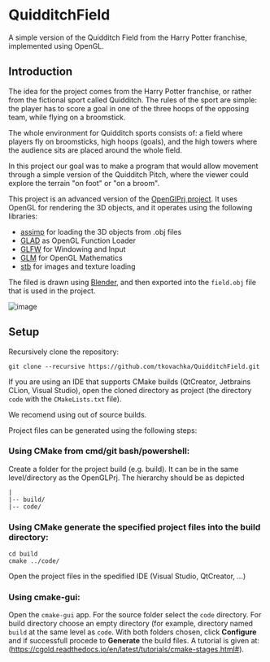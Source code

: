 # QuidditchField
A simple version of the Quidditch Field from the Harry Potter franchise, implemented using OpenGL.

## Introduction
The idea for the project comes from the Harry Potter franchise, or rather from the fictional sport called Quidditch. The rules of the sport are simple: the player has to score a goal in one of the three hoops of the opposing team, while flying on a broomstick. 
  
The whole environment for Quidditch sports consists of: a field where players fly on broomsticks, high hoops (goals), and the high towers where the audience sits are placed around the whole field.

In this project our goal was to make a program that would allow movement through a simple version of the Quidditch Pitch, where the viewer could explore the terrain "on foot" or "on a broom".

This project is an advanced version of the [OpenGlPrj project](https://github.com/joksim/OpenGLPrj). It uses OpenGL for rendering the 3D objects, and it operates using the following libraries:
* [assimp](https://github.com/assimp/assimp/tree/feb0303fd0ab570ee05c326aa2e39d7312ea932d) for loading the 3D objects from .obj files
* [GLAD](https://github.com/Dav1dde/glad) as OpenGL Function Loader
* [GLFW](https://github.com/glfw/glfw) for Windowing and Input
* [GLM](https://github.com/g-truc/glm) for OpenGL Mathematics
* [stb](https://github.com/nothings/stb) for images and texture loading

The filed is drawn using [Blender](https://www.blender.org/), and then exported into the `field.obj` file that is used in the project.

![image](https://github.com/tkovachka/QuidditchField/assets/100356997/0c62b527-a1d9-4e58-bbcc-b097e4fb9e41)


## Setup
Recursively clone the repository:
```
git clone --recursive https://github.com/tkovachka/QuidditchField.git
```
If you are using an IDE that supports CMake builds (QtCreator, Jetbrains CLion, Visual Studio), open the cloned directory as project (the directory `code` with the `CMakeLists.txt` file).

We recomend using out of source builds.

Project files can be generated using the following steps:

### Using CMake from cmd/git bash/powershell:
Create a folder for the project build (e.g. build). It can be in the same level/directory as the OpenGLPrj. The hierarchy should be as depicted
```
|
|-- build/
|-- code/
```
### Using CMake generate the specified project files into the build directory:
```
cd build
cmake ../code/
```
Open the project files in the spedified IDE (Visual Studio, QtCreator, ...)

### Using cmake-gui:
Open the `cmake-gui` app. For the source folder select the `code` directory. For build directory choose an empty directory (for example, directory named `build` at the same level as `code`. With both folders chosen, click __Configure__ and if successfull procede to __Generate__ the build files. A tutorial is given at: (https://cgold.readthedocs.io/en/latest/tutorials/cmake-stages.html#).

